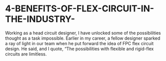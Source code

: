 # 4-BENEFITS-OF-FLEX-CIRCUIT-IN-THE-INDUSTRY-
Working as a head circuit designer, I have unlocked some of the possibilities thought as a task impossible. Earlier in my career, a fellow designer sparked a ray of light in our team when he put forward the idea of FPC flex circuit design. He said, and I quote, “The possibilities with flexible and rigid-flex circuits are limitless. 
